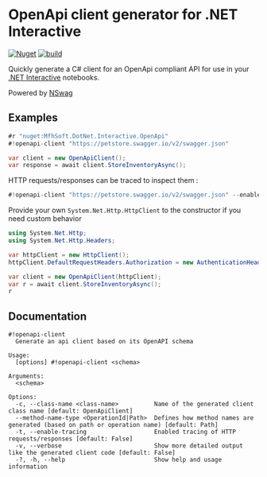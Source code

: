 # OpenApi client generator for .NET Interactive

[![Nuget](https://img.shields.io/nuget/v/MfhSoft.DotNet.Interactive.OpenApi)](https://www.nuget.org/packages/MfhSoft.DotNet.Interactive.OpenApi/)
[![build](https://github.com/MikeFH/dotnetinteractive-openapi/actions/workflows/build.yml/badge.svg?branch=main)](https://github.com/MikeFH/dotnetinteractive-openapi/actions/workflows/build.yml)


Quickly generate a C# client for an OpenApi compliant API for use in your [.NET Interactive](https://github.com/dotnet/interactive/) notebooks.

Powered by <a href="https://github.com/RicoSuter/NSwag">NSwag</a>

## Examples
```csharp
#r "nuget:MfhSoft.DotNet.Interactive.OpenApi"
#!openapi-client "https://petstore.swagger.io/v2/swagger.json"

var client = new OpenApiClient();
var response = await client.StoreInventoryAsync();
```

HTTP requests/responses can be traced to inspect them :
```csharp
#!openapi-client "https://petstore.swagger.io/v2/swagger.json" --enable-tracing
```
Provide your own ``System.Net.Http.HttpClient`` to the constructor if you need custom behavior
```csharp
using System.Net.Http;
using System.Net.Http.Headers;

var httpClient = new HttpClient();
httpClient.DefaultRequestHeaders.Authorization = new AuthenticationHeaderValue("apikey", "xxxxx");

var client = new OpenApiClient(httpClient);
var r = await client.StoreInventoryAsync();
r
```

## Documentation
```
#!openapi-client
  Generate an api client based on its OpenAPI schema

Usage:
  [options] #!openapi-client <schema>

Arguments:
  <schema>

Options:
  -c, --class-name <class-name>          Name of the generated client class name [default: OpenApiClient]
  --method-name-type <OperationId|Path>  Defines how method names are generated (based on path or operation name) [default: Path]
  -t, --enable-tracing                   Enabled tracing of HTTP requests/responses [default: False]
  -v, --verbose                          Show more detailed output like the generated client code [default: False]
  -?, -h, --help                         Show help and usage information
```